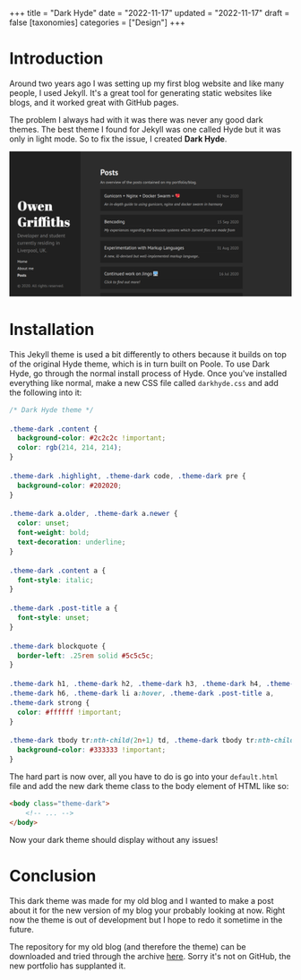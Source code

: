+++
title = "Dark Hyde"
date = "2022-11-17"
updated = "2022-11-17"
draft = false
[taxonomies]
categories = ["Design"]
+++ 

# Introduction

Around two years ago I was setting up my first blog website and like many people, I used Jekyll. It's a great tool for generating static websites like blogs, and it worked great with GitHub pages.

The problem I always had with it was there was never any good dark themes. The best theme I found for Jekyll was one called Hyde but it was only in light mode. So to fix the issue, I created **Dark Hyde**.

![Example of Dark Hyde](/img/darkhyde/eg.png)

# Installation

This Jekyll theme is used a bit differently to others because it builds on top of the original Hyde theme, which is in turn built on Poole. To use Dark Hyde, go through the normal install process of Hyde. Once you've installed everything like normal, make a new CSS file called `darkhyde.css` and add the following into it:

```css
/* Dark Hyde theme */

.theme-dark .content {
  background-color: #2c2c2c !important;
  color: rgb(214, 214, 214);
}

.theme-dark .highlight, .theme-dark code, .theme-dark pre {
  background-color: #202020;
}

.theme-dark a.older, .theme-dark a.newer {
  color: unset;
  font-weight: bold;
  text-decoration: underline;
}

.theme-dark .content a {
  font-style: italic;
}

.theme-dark .post-title a {
  font-style: unset;
}

.theme-dark blockquote {
  border-left: .25rem solid #5c5c5c;
}

.theme-dark h1, .theme-dark h2, .theme-dark h3, .theme-dark h4, .theme-dark h5,
.theme-dark h6, .theme-dark li a:hover, .theme-dark .post-title a,
.theme-dark strong {
  color: #ffffff !important;
}

.theme-dark tbody tr:nth-child(2n+1) td, .theme-dark tbody tr:nth-child(2n+1) th {
  background-color: #333333 !important;
}
```

The hard part is now over, all you have to do is go into your `default.html` file and add the new dark theme class to the body element of HTML like so:

```html
<body class="theme-dark">
    <!-- ... -->
</body>
```

Now your dark theme should display without any issues!

# Conclusion

This dark theme was made for my old blog and I wanted to make a post about it for the new version of my blog your probably looking at now. Right now the theme is out of development but I hope to redo it sometime in the future.

The repository for my old blog (and therefore the theme) can be downloaded and tried through the archive [here](https://1drv.ms/u/s!Avsd4vOsPRsNkVNTwupz69wmrtoE?e=nUSbtn). Sorry it's not on GitHub, the new portfolio has supplanted it.
